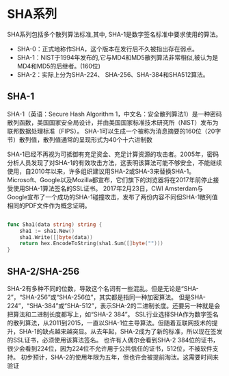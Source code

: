 # SHA系列
SHA系列包括多个散列算法标准,其中, SHA-1是数字签名标准中要求使用的算法。
- SHA-0：正式地称作SHA，这个版本在发行后不久被指出存在弱点。
- SHA-1：NIST于1994年发布的,它与MD4和MD5散列算法非常相似,被认为是MD4和MD5的后继者。(160位)
- SHA-2：实际上分为SHA-224、 SHA-256、SHA-384和SHA512算法。

## SHA-1
SHA-1（英语：Secure Hash Algorithm 1，中文名：安全散列算法1）是一种密码散列函数，美国国家安全局设计，并由美国国家标准技术研究所（NIST）发布为联邦数据处理标准（FIPS）。
SHA-1可以生成一个被称为消息摘要的160位（20字节）散列值，散列值通常的呈现形式为40个十六进制数


SHA-1已经不再视为可抵御有充足资金、充足计算资源的攻击者。2005年，密码分析人员发现了对SHA-1的有效攻击方法，这表明该算法可能不够安全，不能继续使用，自2010年以来，许多组织建议用SHA-2或SHA-3来替换SHA-1。Microsoft、Google以及Mozilla都宣布，它们旗下的浏览器将在2017年前停止接受使用SHA-1算法签名的SSL证书。
2017年2月23日，CWI Amsterdam与Google宣布了一个成功的SHA-1碰撞攻击，发布了两份内容不同但SHA-1散列值相同的PDF文件作为概念证明。


```go

func Sha1(data string) string {
	sha1 := sha1.New()
	sha1.Write([]byte(data))
	return hex.EncodeToString(sha1.Sum([]byte("")))
}

```

## SHA-2/SHA-256

SHA-2有多种不同的位数，导致这个名词有一些混乱。但是无论是“SHA-2”，“SHA-256”或“SHA-256位”，其实都是指同一种加密算法。
但是SHA-224”，“SHA-384”或“SHA-512”，表示SHA-2的二进制长度。还要另一种就是会把算法和二进制长度都写上，如“SHA-2 384”。
SSL行业选择SHA作为数字签名的散列算法，从2011到2015，一直以SHA-1位主导算法。但随着互联网技术的提升，SHA-1的缺点越来越突显。从去年起，SHA-2成为了新的标准，所以现在签发的SSL证书，必须使用该算法签名。
也许有人偶尔会看到SHA-2 384位的证书，很少会看到224位，因为224位不允许用于公共信任的证书，512位，不被软件支持。
初步预计，SHA-2的使用年限为五年，但也许会被提前淘汰。这需要时间来验证
